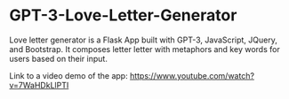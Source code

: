 # GPT-3-Love-Letter-Generator

Love letter generator is a Flask App built with GPT-3, JavaScript, JQuery, and Bootstrap. It composes letter letter with metaphors and key words for users based on their input.

Link to a video demo of the app: https://www.youtube.com/watch?v=7WaHDkLlPTI
